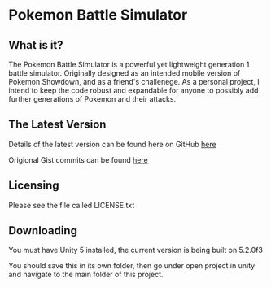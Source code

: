 # Pokemon Battle Simulator
  
  __What is it?__
  ---

  The Pokemon Battle Simulator is a powerful yet lightweight generation
  1 battle simulator. Originally designed as an intended mobile version of
  Pokemon Showdown, and as a friend's challenege. As a personal project, I 
  intend to keep the code robust and expandable for anyone to possibly add
  further generations of Pokemon and their attacks.
  
  __The Latest Version__
  ---

  Details of the latest version can be found here on GitHub [here](https://github.com/DanFlannel/Pokemon_Battle_Simulator)
  
  Origional Gist commits can be found [here](https://gist.github.com/DanFlannel/3a784369da08a71bdb85)

  
  **Licensing**
  ---

  Please see the file called LICENSE.txt

  
  **Downloading**
  ---  
  You must have Unity 5 installed, the current version is being built 
  on 5.2.0f3
  
  You should save this in its own folder, then go under open project in
  unity and navigate to the main folder of this project.

  
  

